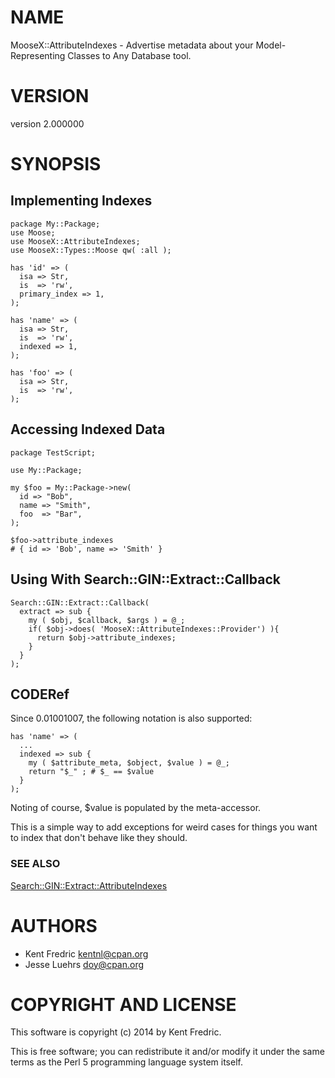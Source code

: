 # NAME

MooseX::AttributeIndexes - Advertise metadata about your Model-Representing Classes to Any Database tool.

# VERSION

version 2.000000

# SYNOPSIS

## Implementing Indexes

    package My::Package;
    use Moose;
    use MooseX::AttributeIndexes;
    use MooseX::Types::Moose qw( :all );

    has 'id' => (
      isa => Str,
      is  => 'rw',
      primary_index => 1,
    );

    has 'name' => (
      isa => Str,
      is  => 'rw',
      indexed => 1,
    );

    has 'foo' => (
      isa => Str,
      is  => 'rw',
    );

## Accessing Indexed Data

    package TestScript;

    use My::Package;

    my $foo = My::Package->new(
      id => "Bob",
      name => "Smith",
      foo  => "Bar",
    );

    $foo->attribute_indexes
    # { id => 'Bob', name => 'Smith' }

## Using With Search::GIN::Extract::Callback

    Search::GIN::Extract::Callback(
      extract => sub {
        my ( $obj, $callback, $args ) = @_;
        if( $obj->does( 'MooseX::AttributeIndexes::Provider') ){
          return $obj->attribute_indexes;
        }
      }
    );

## CODERef

Since 0.01001007, the following notation is also supported:

    has 'name' => (
      ...
      indexed => sub {
        my ( $attribute_meta, $object, $value ) = @_;
        return "$_" ; # $_ == $value
      }
    );

Noting of course, $value is populated by the meta-accessor.

This is a simple way to add exceptions for weird cases for things you want to index that
don't behave like they should.

### SEE ALSO

[Search::GIN::Extract::AttributeIndexes](https://metacpan.org/pod/Search::GIN::Extract::AttributeIndexes)

# AUTHORS

- Kent Fredric <kentnl@cpan.org>
- Jesse Luehrs <doy@cpan.org>

# COPYRIGHT AND LICENSE

This software is copyright (c) 2014 by Kent Fredric.

This is free software; you can redistribute it and/or modify it under
the same terms as the Perl 5 programming language system itself.
